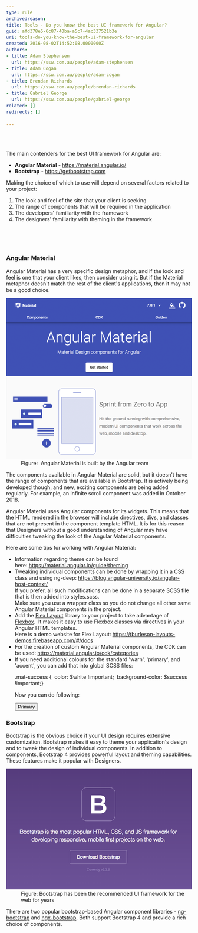 ```yaml
---
type: rule
archivedreason: 
title: Tools - Do you know the best UI framework for Angular?
guid: afd378e5-6c87-40ba-a5c7-4ac337521b3e
uri: tools-do-you-know-the-best-ui-framework-for-angular
created: 2016-08-02T14:52:08.0000000Z
authors:
- title: Adam Stephensen
  url: https://ssw.com.au/people/adam-stephensen
- title: Adam Cogan
  url: https://ssw.com.au/people/adam-cogan
- title: Brendan Richards
  url: https://ssw.com.au/people/brendan-richards
- title: Gabriel George
  url: https://ssw.com.au/people/gabriel-george
related: []
redirects: []

---
```



<p><br><br></p><p>The main contenders for the best UI framework for Angular are:<br></p><ul><li><b>Angular Material</b> - <a href="https://material.angular.io/">https://material.angular.io/</a> </li><li><b>Bootstrap</b> - <a href="https://getbootstrap.com/">https://getbootstrap.com</a><br></li></ul><p>Making the choice of which to use will depend on several factors related to your project:</p><ol><li>The look and feel of the site that your client is seeking</li><li>The range of components that will be required in the application</li><li>The developers' familiarity with the framework</li><li>The designers' familiarity with theming in the framework​<br><br></li></ol>
<br><excerpt class='endintro'></excerpt><br>
<h3 class="ssw15-rteElement-H3">Angular Material</h3><p>Angular Material has a very specific design metaphor, and if the look and feel is one that your client likes, then consider using it. But if the Material metaphor doesn't match the rest of the client's applications, then it may not be a good choice.</p><dl class="image"><dt>
      <img src="angular-material.png" alt="angular-material.png" style="width:650px;" />
   </dt><dd>Figure:  Angular Material is built by the Angular team</dd></dl><p>The components available in Angular Material are solid, but it doesn't have the range of components that are available in Bootstrap. It is actively being developed though, and new, exciting components are being added regularly. For example, an infinite scroll component was added in October 2018. 
   <br></p><p>Angular Material uses Angular components for its widgets. This means that the HTML rendered in the browser will include directives, divs, and classes that are not present in the component template HTML. It is for this reason that Designers without a good understanding of Angular may have difficulties tweaking the look of the Angular Material components.<br></p><p>Here are some tips for working with Angular Material:</p><ul><li>Information regarding theme can be found here: <a href="https://material.angular.io/guide/theming">https://material.angular.io/guide/theming</a></li><li>Tweaking individual components can be done by wrapping it in a CSS class and using ng-deep: 
      <a href="https://blog.angular-university.io/angular-host-context/">https://blog.angular-university.io/angular-host-context/</a><br>If you prefer, all such modifications can be done in a separate SCSS file that is then added into styles.scss.<br>Make sure you use a wrapper class so you do not change all other same Angular Material components in the project.</li><li>Add the 
      <a href="https://github.com/angular/flex-layout">Flex Layout</a> library to your project to take advantage of 
      <a href="https://css-tricks.com/snippets/css/a-guide-to-flexbox/%22%20%5co%20%22https://css-tricks.com/snippets/css/a-guide-to-flexbox/">Flexbox</a>.  It makes it easy to use Flexbox classes via directives in your Angular HTML templates.<br>Here is a demo website for Flex Layout: 
      <a href="https://tburleson-layouts-demos.firebaseapp.com/%22%20%5cl%20%22/docs">https://tburleson-layouts-demos.firebaseapp.com/#/docs</a><br></li><li>For the creation of custom Angular Material components, the CDK can be used: <a href="https://material.angular.io/cdk/categories">https://material.angular.io/cdk/categories</a></li><li>If you need additional colours for the standard 'warn', 'primary', and 'accent', you can add that into global SCSS files: 
      <p class="ssw15-rteElement-CodeArea">.mat-success {  color: $white !important;  background-color: $success !important;}</p>Now you can do following: 
      <p class="ssw15-rteElement-CodeArea"><button mat-raised-button color="success">Primary</button> <br></p></li></ul><h3>Bootstrap</h3><p>Bootstrap is the obvious choice if your UI design requires extensive customization.​​ Bootstrap makes it easy to theme your application's design and to tweak the design of individual components. In addition to components, Bootstrap 4 provides powerful layout and theming capabilities. These features make it popular with Designers.​</p><dl class="image"><dt> 
      <img src="bad-bootstrap.png" alt="bad-bootstrap.png" style="width:650px;" />
   </dt><dd>Figure: Bootstrap has been the recommended UI framework for the web for years<br></dd></dl><p>There are two popular bootstrap-based Angular component libraries - 
   <a href="https://ng-bootstrap.github.io/">ng-bootstrap</a> and 
   <a href="https://github.com/valor-software/ngx-bootstrap">ngx-bootstrap</a>. Both support Bootstrap 4 and provide a rich choice of components.</p>



